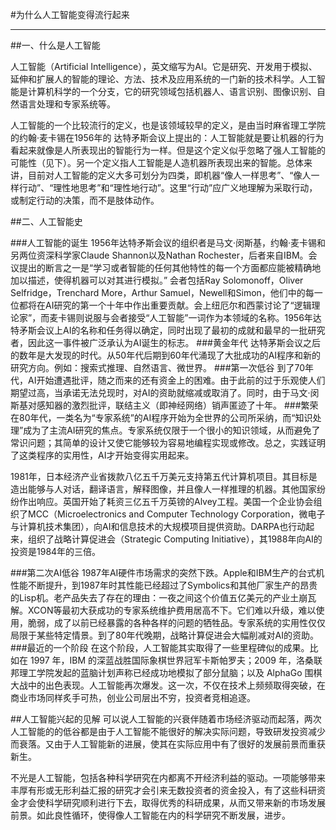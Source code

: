 #为什么人工智能变得流行起来

----------
##一、什么是人工智能

人工智能（Artificial Intelligence），英文缩写为AI。它是研究、开发用于模拟、延伸和扩展人的智能的理论、方法、技术及应用系统的一门新的技术科学。人工智能是计算机科学的一个分支，它的研究领域包括机器人、语言识别、图像识别、自然语言处理和专家系统等。

人工智能的一个比较流行的定义，也是该领域较早的定义，是由当时麻省理工学院的约翰·麦卡锡在1956年的 达特矛斯会议上提出的：人工智能就是要让机器的行为看起来就像是人所表现出的智能行为一样。但是这个定义似乎忽略了强人工智能的可能性（见下）。另一个定义指人工智能是人造机器所表现出来的智能。总体来讲，目前对人工智能的定义大多可划分为四类，即机器“像人一样思考”、“像人一样行动”、“理性地思考”和“理性地行动”。这里“行动”应广义地理解为采取行动，或制定行动的决策，而不是肢体动作。

##二、人工智能史

###人工智能的诞生
1956年达特矛斯会议的组织者是马文·闵斯基，约翰·麦卡锡和另两位资深科学家Claude Shannon以及Nathan Rochester，后者来自IBM。会议提出的断言之一是“学习或者智能的任何其他特性的每一个方面都应能被精确地加以描述，使得机器可以对其进行模拟。” 会者包括Ray Solomonoff，Oliver Selfridge，Trenchard More，Arthur Samuel，Newell和Simon，他们中的每一位都将在AI研究的第一个十年中作出重要贡献。会上纽厄尔和西蒙讨论了“逻辑理论家”，而麦卡锡则说服与会者接受“人工智能”一词作为本领域的名称。1956年达特矛斯会议上AI的名称和任务得以确定，同时出现了最初的成就和最早的一批研究者，因此这一事件被广泛承认为AI诞生的标志。
###黄金年代
达特茅斯会议之后的数年是大发现的时代。从50年代后期到60年代涌现了大批成功的AI程序和新的研究方向。例如：搜索式推理、自然语言、微世界。
###第一次低谷
到了70年代，AI开始遭遇批评，随之而来的还有资金上的困难。由于此前的过于乐观使人们期望过高，当承诺无法兑现时，对AI的资助就缩减或取消了。同时，由于马文·闵斯基对感知器的激烈批评，联结主义（即神经网络）销声匿迹了十年。
###繁荣
在80年代，一类名为“专家系统”的AI程序开始为全世界的公司所采纳，而“知识处理”成为了主流AI研究的焦点。专家系统仅限于一个很小的知识领域，从而避免了常识问题；其简单的设计又使它能够较为容易地编程实现或修改。总之，实践证明了这类程序的实用性，AI才开始变得实用起来。

1981年，日本经济产业省拨款八亿五千万美元支持第五代计算机项目。其目标是造出能够与人对话，翻译语言，解释图像，并且像人一样推理的机器。其他国家纷纷作出响应。英国开始了耗资三亿五千万英镑的Alvey工程。美国一个企业协会组织了MCC（Microelectronics and Computer Technology Corporation，微电子与计算机技术集团），向AI和信息技术的大规模项目提供资助。DARPA也行动起来，组织了战略计算促进会（Strategic Computing Initiative），其1988年向AI的投资是1984年的三倍。

###第二次AI低谷
1987年AI硬件市场需求的突然下跌。Apple和IBM生产的台式机性能不断提升，到1987年时其性能已经超过了Symbolics和其他厂家生产的昂贵的Lisp机。老产品失去了存在的理由：一夜之间这个价值五亿美元的产业土崩瓦解。XCON等最初大获成功的专家系统维护费用居高不下。它们难以升级，难以使用，脆弱，成了以前已经暴露的各种各样的问题的牺牲品。专家系统的实用性仅仅局限于某些特定情景。到了80年代晚期，战略计算促进会大幅削减对AI的资助。
###最近的一个阶段
在这个阶段，人工智能其实取得了一些里程碑似的成果。比如在 1997 年，IBM 的深蓝战胜国际象棋世界冠军卡斯帕罗夫；2009 年，洛桑联邦理工学院发起的蓝脑计划声称已经成功地模拟了部分鼠脑；以及 AlphaGo 围棋大战中的出色表现。人工智能再次爆发。这一次，不仅在技术上频频取得突破，在商业市场同样炙手可热，创业公司层出不穷，投资者竞相追逐。

##人工智能兴起的见解
可以说人工智能的兴衰伴随着市场经济驱动而起落，两次人工智能的的低谷都是由于人工智能不能很好的解决实际问题，导致研发投资减少而衰落。又由于人工智能新的进展，使其在实际应用中有了很好的发展前景而重获新生。

不光是人工智能，包括各种科学研究在内都离不开经济利益的驱动。一项能够带来丰厚有形或无形利益汇报的研究才会引来无数投资者的资金投入，有了这些科研资金才会使科学研究顺利进行下去，取得优秀的科研成果，从而又带来新的市场发展前景。如此良性循环，使得像人工智能在内的科学研究不断发展，进步。